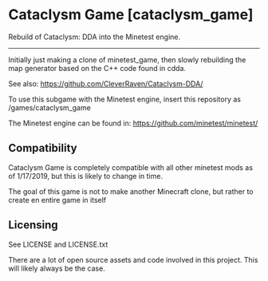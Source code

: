 # Cataclysm Game [cataclysm_game]

Rebuild of Cataclysm: DDA into the Minetest engine.

--------------

Initially just making a clone of minetest_game, then slowly rebuilding the map generator based on the C++ code found in cdda.

See also: https://github.com/CleverRaven/Cataclysm-DDA/

To use this subgame with the Minetest engine, insert this repository as
	/games/cataclysm_game

The Minetest engine can be found in:
	https://github.com/minetest/minetest/

Compatibility
--------------
Cataclysm Game is completely compatible with all other minetest mods as of 1/17/2019, but this is likely to change in time.

The goal of this game is not to make another Minecraft clone, but rather to create en entire game in itself

Licensing
---------
See LICENSE and LICENSE.txt

There are a lot of open source assets and code involved in this project.  This will likely always be the case.
